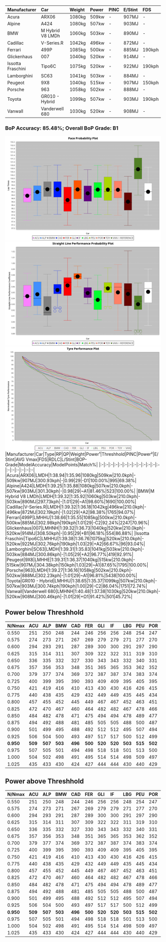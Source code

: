 |Manufacturer|Car|Weight|Power|PINC|E/Stint|FDS|
|:-|:-|:-|:-|:-|:-|:-|
|Acura|ARX06|1080kg|509kw|-|907MJ|-|
|Alpine|A424|1080kg|507kw|-|903MJ|-|
|BMW|M Hybrid V8 LMDh|1060kg|503kw|-|890MJ|-|
|Cadillac|V-Series.R|1042kg|496kw|-|872MJ|-|
|Ferrari|499P|1085kg|500kw|-|885MJ|190kph|
|Glickenhaus|007|1040kg|520kw|-|914MJ|-|
|Issotta Fraschini|Tipo6C|1075kg|520kw|-|922MJ|190kph|
|Lamborghini|SC63|1041kg|503kw|-|884MJ|-|
|Peugeot|9X8|1040kg|515kw|-|907MJ|150kph|
|Porsche|963|1058kg|502kw|-|888MJ|-|
|Toyota|GR010 - Hybrid|1099kg|507kw|-|903MJ|190kph|
|Vanwall|Vanderwell 680|1030kg|520kw|-|908MJ|-|

### BoP Accuracy: 85.48%; Overall BoP Grade: B1
![PACECHART](./IMG/ACOMETHOD.png)
![STRAIGHTLINEPERFORMANCECHART](./IMG/ACOMETHOD_sp.png)
![TYREPERFORMANCECHART](./IMG/ACOMETHOD_tw.png)
|Manufacturer|Car|Type|RP|QP|Weight|Power¹|Threshhold|PINC|Power²|E/Stint|AVG Vmax|FDS|RDLC|L/Stint|BOP-Grade|ModelAccuracy|ModelPoints|Match%|
|:-|:-|:-|:-|:-|:-|:-|:-|:-|:-|:-|:-|:-|:-|:-|:-|:-|:-|:-|
|Acura|ARX06|LMDH|1:38.94|1:35.96|1080kg|509kw|210.0kph|-|509kw|907MJ|300.93kph|-|0.99|29|-D1|100.00%|995|69.38%|
|Alpine|A424|LMDH|1:39.25|1:35.88|1080kg|507kw|210.0kph|-|507kw|903MJ|301.30kph|-|0.98|29|~A1|81.46%|523|100.00%|
|BMW|M Hybrid V8 LMDh|LMDH|1:39.32|1:35.92|1060kg|503kw|210.0kph|-|503kw|890MJ|297.73kph|-|1.01|29|~A1|98.60%|1690|100.00%|
|Cadillac|V-Series.R|LMDH|1:39.32|1:36.18|1042kg|496kw|210.0kph|-|496kw|872MJ|302.19kph|-|1.02|29|+A2|98.38%|1765|94.07%|
|Ferrari|499P|LMHHU|1:38.66|1:35.55|1085kg|500kw|210.0kph|-|500kw|885MJ|302.98kph|190kph|1.01|29|-C2|92.24%|2247|70.96%|
|Glickenhaus|007|LMHNH|1:39.32|1:36.73|1040kg|520kw|210.0kph|-|520kw|914MJ|308.50kph|-|0.95|29|+B1|96.18%|554|86.88%|
|Issotta Fraschini|Tipo6C|LMHHU|1:39.38|1:36.76|1075kg|520kw|210.0kph|-|520kw|922MJ|302.76kph|190kph|1.03|29|+A2|66.67%|96|93.04%|
|Lamborghini|SC63|LMDH|1:39.31|1:35.83|1041kg|503kw|210.0kph|-|503kw|884MJ|300.86kph|-|1.05|29|+A2|96.77%|419|92.91%|
|Peugeot|9X8|LMHHE|1:39.31|1:36.37|1040kg|515kw|210.0kph|-|515kw|907MJ|304.38kph|150kph|1.03|29|~A1|87.65%|1795|100.00%|
|Porsche|963|LMDH|1:39.27|1:36.16|1058kg|502kw|210.0kph|-|502kw|888MJ|302.23kph|-|1.01|29|~A1|96.81%|5438|100.00%|
|Toyota|GR010 - Hybrid|LMHHU|1:38.65|1:35.37|1099kg|507kw|210.0kph|-|507kw|903MJ|300.74kph|190kph|1.00|29|-C2|86.04%|1751|72.74%|
|Vanwall|Vanderwell 680|LMHNH|1:40.48|1:37.38|1030kg|520kw|210.0kph|-|520kw|908MJ|300.46kph|-|1.01|29|+Ω1|91.42%|501|45.72%|

## Power below Threshhold
|N/Nmax|ACU|ALP|BMW|CAD|FER|GLI|IF|LBG|PEU|POR|TOY|VAN|
|:-|:-|:-|:-|:-|:-|:-|:-|:-|:-|:-|:-|:-|
|0.550|251|250|248|244|246|256|256|248|254|247|250|256|
|0.575|274|273|271|267|269|279|279|271|277|270|273|279|
|0.600|294|293|291|287|289|300|300|291|297|290|293|300|
|0.625|315|314|311|307|309|322|322|311|319|310|314|322|
|0.650|336|335|332|327|330|343|343|332|340|331|335|343|
|0.675|357|356|353|348|351|365|365|353|362|352|356|365|
|0.700|379|377|374|369|372|387|387|374|383|374|377|387|
|0.725|400|399|395|390|393|409|409|395|405|395|399|409|
|0.750|421|419|416|410|413|430|430|416|426|415|419|430|
|0.775|440|438|435|429|432|449|449|435|445|434|438|449|
|0.800|457|455|452|445|449|467|467|452|463|451|455|467|
|0.825|472|470|467|460|464|482|482|467|478|466|470|482|
|0.850|484|482|478|471|475|494|494|478|489|477|482|494|
|0.875|494|492|488|481|485|505|505|488|500|487|492|505|
|0.900|501|499|495|488|492|512|512|495|507|494|499|512|
|0.925|506|504|500|493|497|517|517|500|512|499|504|517|
|**0.950**|**509**|**507**|**503**|**496**|**500**|**520**|**520**|**503**|**515**|**502**|**507**|**520**|
|0.975|507|505|501|494|498|518|518|501|513|500|505|518|
|1.000|504|502|498|491|495|514|514|498|509|497|502|514|
|1.025|435|433|430|424|427|444|444|430|440|429|433|444|

## Power above Threshhold
|N/Nmax|ACU|ALP|BMW|CAD|FER|GLI|IF|LBG|PEU|POR|TOY|VAN|
|:-|:-|:-|:-|:-|:-|:-|:-|:-|:-|:-|:-|:-|
|0.550|251|250|248|244|246|256|256|248|254|247|250|256|
|0.575|274|273|271|267|269|279|279|271|277|270|273|279|
|0.600|294|293|291|287|289|300|300|291|297|290|293|300|
|0.625|315|314|311|307|309|322|322|311|319|310|314|322|
|0.650|336|335|332|327|330|343|343|332|340|331|335|343|
|0.675|357|356|353|348|351|365|365|353|362|352|356|365|
|0.700|379|377|374|369|372|387|387|374|383|374|377|387|
|0.725|400|399|395|390|393|409|409|395|405|395|399|409|
|0.750|421|419|416|410|413|430|430|416|426|415|419|430|
|0.775|440|438|435|429|432|449|449|435|445|434|438|449|
|0.800|457|455|452|445|449|467|467|452|463|451|455|467|
|0.825|472|470|467|460|464|482|482|467|478|466|470|482|
|0.850|484|482|478|471|475|494|494|478|489|477|482|494|
|0.875|494|492|488|481|485|505|505|488|500|487|492|505|
|0.900|501|499|495|488|492|512|512|495|507|494|499|512|
|0.925|506|504|500|493|497|517|517|500|512|499|504|517|
|**0.950**|**509**|**507**|**503**|**496**|**500**|**520**|**520**|**503**|**515**|**502**|**507**|**520**|
|0.975|507|505|501|494|498|518|518|501|513|500|505|518|
|1.000|504|502|498|491|495|514|514|498|509|497|502|514|
|1.025|435|433|430|424|427|444|444|430|440|429|433|444|
